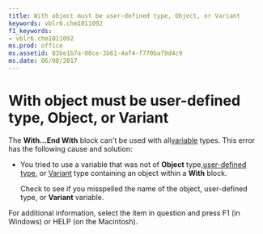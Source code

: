 ```yaml
---
title: With object must be user-defined type, Object, or Variant
keywords: vblr6.chm1011092
f1_keywords:
- vblr6.chm1011092
ms.prod: office
ms.assetid: 83be1b7a-08ce-3b61-4af4-f770baf9d4c9
ms.date: 06/08/2017
---
```



# With object must be user-defined type, Object, or Variant

The  **With...End With** block can't be used with all[variable](../../Glossary/vbe-glossary.md#variable) types. This error has the following cause and solution:



- You tried to use a variable that was not of  **Object** type,[user-defined type](../../Glossary/vbe-glossary.md#user-defined-type), or [Variant](../../Glossary/vbe-glossary.md) type containing an object within a **With** block.
    
    Check to see if you misspelled the name of the object, user-defined type, or  **Variant** variable.
    

For additional information, select the item in question and press F1 (in Windows) or HELP (on the Macintosh).

